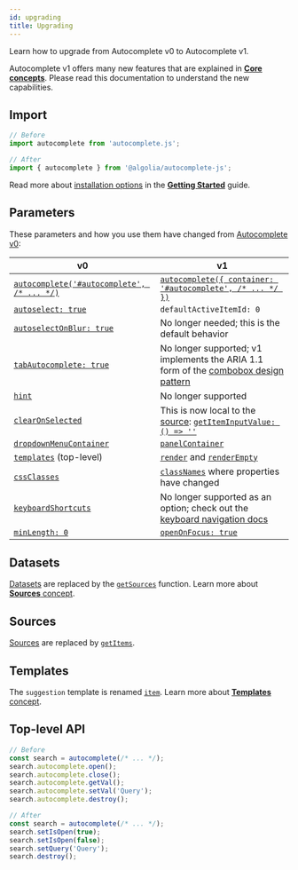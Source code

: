 ```yaml
---
id: upgrading
title: Upgrading
---
```


Learn how to upgrade from Autocomplete v0 to Autocomplete v1.

Autocomplete v1 offers many new features that are explained in [**Core concepts**](basic-options). Please read this documentation to understand the new capabilities.

## Import

```js
// Before
import autocomplete from 'autocomplete.js';

// After
import { autocomplete } from '@algolia/autocomplete-js';
```

Read more about [installation options](getting-started#installation) in the [**Getting Started**](getting-started) guide.

## Parameters

These parameters and how you use them have changed from [Autocomplete v0](https://github.com/algolia/autocomplete.js/blob/45fa32d008620cf52bf4a90530be338543dfba7f/README.md#global-options):

| v0 | v1 |
| ----------- | ----------- |
| [`autocomplete('#autocomplete', /* ... */)`](https://github.com/algolia/autocomplete.js/blob/45fa32d008620cf52bf4a90530be338543dfba7f/README.md#global-options) | [`autocomplete({ container: '#autocomplete', /* ... */ })`](autocomplete-js/#container) |
| [`autoselect: true`](https://github.com/algolia/autocomplete.js/blob/45fa32d008620cf52bf4a90530be338543dfba7f/README.md#global-options) | `defaultActiveItemId: 0` |
| [`autoselectOnBlur: true`](https://github.com/algolia/autocomplete.js/blob/45fa32d008620cf52bf4a90530be338543dfba7f/README.md#global-options) | No longer needed; this is the default behavior |
| [`tabAutocomplete: true`](https://github.com/algolia/autocomplete.js/blob/45fa32d008620cf52bf4a90530be338543dfba7f/README.md#global-options) | No longer supported; v1 implements the ARIA 1.1 form of the [combobox design pattern](https://www.w3.org/TR/wai-aria-practices/#combobox) |
| [`hint`](https://github.com/algolia/autocomplete.js/blob/45fa32d008620cf52bf4a90530be338543dfba7f/README.md#global-options) | No longer supported |
| [`clearOnSelected`](https://github.com/algolia/autocomplete.js/blob/45fa32d008620cf52bf4a90530be338543dfba7f/README.md#global-options) | This is now local to the [source](sources): [`getItemInputValue: () => ''`](sources/#getiteminputvalue)|
| [`dropdownMenuContainer`](https://github.com/algolia/autocomplete.js/blob/45fa32d008620cf52bf4a90530be338543dfba7f/README.md#global-options) | [`panelContainer`](autocomplete-js/#panelcontainer) |
| [`templates`](https://github.com/algolia/autocomplete.js/blob/45fa32d008620cf52bf4a90530be338543dfba7f/README.md#global-options) (top-level) | [`render`](autocomplete-js/#render) and [`renderEmpty`](autocomplete-js/#renderempty) |
| [`cssClasses`](https://github.com/algolia/autocomplete.js/blob/45fa32d008620cf52bf4a90530be338543dfba7f/README.md#global-options) | [`classNames`](autocomplete-js/#classnames) where properties have changed |
| [`keyboardShortcuts`](https://github.com/algolia/autocomplete.js/blob/45fa32d008620cf52bf4a90530be338543dfba7f/README.md#global-options) | No longer supported as an option; check out the [keyboard navigation docs](keyboard-navigation) |
| [`minLength: 0`](https://github.com/algolia/autocomplete.js/blob/45fa32d008620cf52bf4a90530be338543dfba7f/README.md#global-options) | [`openOnFocus: true`](autocomplete-js/#openonfocus)  |

## Datasets

[Datasets](https://github.com/algolia/autocomplete.js/blob/45fa32d008620cf52bf4a90530be338543dfba7f/README.md#datasets) are replaced by the [`getSources`](autocomplete-js/#getsources) function. Learn more about [**Sources** concept](sources).

## Sources

[Sources](https://github.com/algolia/autocomplete.js/blob/45fa32d008620cf52bf4a90530be338543dfba7f/README.md#sources) are replaced by [`getItems`](sources#getitems).

## Templates

The `suggestion` template is renamed [`item`](templates#item). Learn more about [**Templates** concept](templates).

## Top-level API

```js
// Before
const search = autocomplete(/* ... */);
search.autocomplete.open();
search.autocomplete.close();
search.autocomplete.getVal();
search.autocomplete.setVal('Query');
search.autocomplete.destroy();

// After
const search = autocomplete(/* ... */);
search.setIsOpen(true);
search.setIsOpen(false);
search.setQuery('Query');
search.destroy();
```
